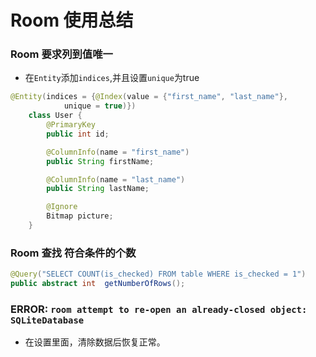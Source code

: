Room 使用总结
=========
### Room 要求列到值唯一
- 在`Entity`添加`indices`,并且设置`unique`为true

```java
@Entity(indices = {@Index(value = {"first_name", "last_name"},
            unique = true)})
    class User {
        @PrimaryKey
        public int id;

        @ColumnInfo(name = "first_name")
        public String firstName;

        @ColumnInfo(name = "last_name")
        public String lastName;

        @Ignore
        Bitmap picture;
    }
```

### Room 查找 符合条件的个数

```java
@Query("SELECT COUNT(is_checked) FROM table WHERE is_checked = 1")
public abstract int  getNumberOfRows();
```

### ERROR: `room attempt to re-open an already-closed object: SQLiteDatabase`

- 在设置里面，清除数据后恢复正常。


